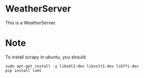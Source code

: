 # WeatherServer
This is a WeatherServer.

# Note
To install scrapy in ubuntu, you should:
```
sudo apt-get install -y libxml2-dev libxslt1-dev libffi-dev
pip install lxml
```
